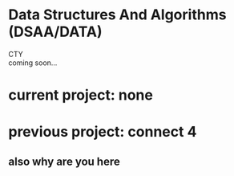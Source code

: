# Data Structures And Algorithms (DSAA/DATA) 
CTY <br> 
coming soon...

# current project: none
# previous project: connect 4

## also why are you here

<!-- 
End of session notes:

Logout of: 
- github
- vs code
- google (home and aiw272)
- monkeytype
- deltamath
- code HS
- shell shockers . io
- go to settings to check for automatically fill passwords
- google classroom


"projects"
- connect 4
- binary search probably
idk bruh
-->
